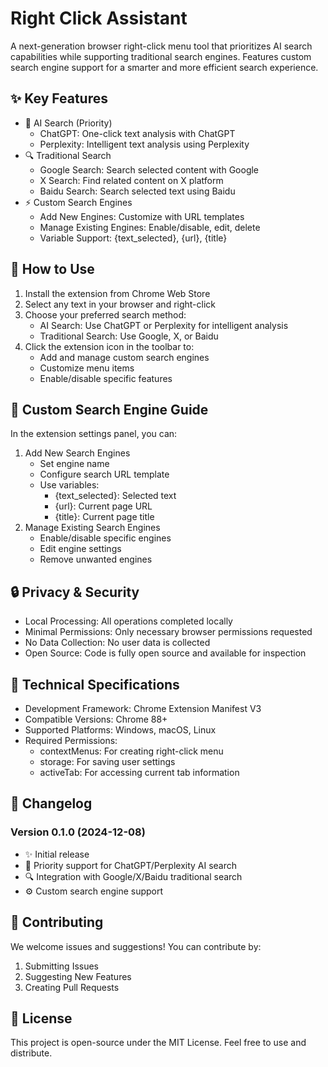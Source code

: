 # Right Click Assistant

A next-generation browser right-click menu tool that prioritizes AI search capabilities while supporting traditional search engines. Features custom search engine support for a smarter and more efficient search experience.

## ✨ Key Features

- 🤖 AI Search (Priority)
  - ChatGPT: One-click text analysis with ChatGPT
  - Perplexity: Intelligent text analysis using Perplexity
- 🔍 Traditional Search
  - Google Search: Search selected content with Google
  - X Search: Find related content on X platform
  - Baidu Search: Search selected text using Baidu
- ⚡️ Custom Search Engines
  - Add New Engines: Customize with URL templates
  - Manage Existing Engines: Enable/disable, edit, delete
  - Variable Support: {text_selected}, {url}, {title}

## 🚀 How to Use

1. Install the extension from Chrome Web Store
2. Select any text in your browser and right-click
3. Choose your preferred search method:
   - AI Search: Use ChatGPT or Perplexity for intelligent analysis
   - Traditional Search: Use Google, X, or Baidu
4. Click the extension icon in the toolbar to:
   - Add and manage custom search engines
   - Customize menu items
   - Enable/disable specific features

## 🔧 Custom Search Engine Guide

In the extension settings panel, you can:
1. Add New Search Engines
   - Set engine name
   - Configure search URL template
   - Use variables:
     - {text_selected}: Selected text
     - {url}: Current page URL
     - {title}: Current page title
2. Manage Existing Search Engines
   - Enable/disable specific engines
   - Edit engine settings
   - Remove unwanted engines

## 🔒 Privacy & Security

- Local Processing: All operations completed locally
- Minimal Permissions: Only necessary browser permissions requested
- No Data Collection: No user data is collected
- Open Source: Code is fully open source and available for inspection

## 🔧 Technical Specifications

- Development Framework: Chrome Extension Manifest V3
- Compatible Versions: Chrome 88+
- Supported Platforms: Windows, macOS, Linux
- Required Permissions:
  - contextMenus: For creating right-click menu
  - storage: For saving user settings
  - activeTab: For accessing current tab information

## 📝 Changelog

### Version 0.1.0 (2024-12-08)
- ✨ Initial release
- 🤖 Priority support for ChatGPT/Perplexity AI search
- 🔍 Integration with Google/X/Baidu traditional search
- ⚙️ Custom search engine support

## 🤝 Contributing

We welcome issues and suggestions! You can contribute by:

1. Submitting Issues
2. Suggesting New Features
3. Creating Pull Requests

## 📜 License

This project is open-source under the MIT License. Feel free to use and distribute.
